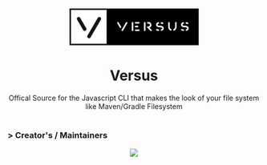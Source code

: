 <p align="center">
    <img src="versus.png">
</p>

<h1 align="center">
Versus
</h1>

<p align="center">
Offical Source for the Javascript CLI that makes the look of your file system like Maven/Gradle Filesystem
</p>
  
#
### > Creator's / Maintainers
<p align = "center"><a href="https://github.com/VersusCLI"><img src = "https://github-widgetbox.vercel.app/api/profile?username=maxjackson2&data=followers,repositories,stars,commits&theme=carbon"></p></a>
